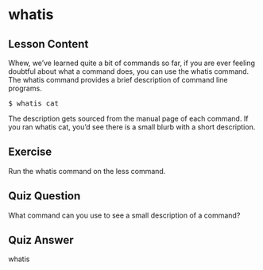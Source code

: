 # whatis

## Lesson Content

Whew, we’ve learned quite a bit of commands so far, if you are ever feeling doubtful about what a command does, you can use the whatis command. The whatis command provides a brief description of command line programs.

<pre>$ whatis cat</pre>

The description gets sourced from the manual page of each command. If you ran whatis cat, you’d see there is a small blurb with a short description.

## Exercise

Run the whatis command on the less command.

## Quiz Question

What command can you use to see a small description of a command?

## Quiz Answer

whatis
